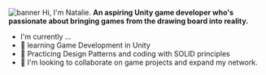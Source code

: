 ![banner](https://github.com/user-attachments/assets/c2bd9493-9931-4b10-aea8-ee19f4d70b1a)
Hi, I'm Natalie.
**An aspiring Unity game developer who's passionate about bringing games from the drawing board into reality.**
- I'm currently ...
 - 🌱 learning Game Development in Unity
 - 🌳  Practicing Design Patterns and coding with SOLID principles
- 🦾 I'm looking to collaborate on game projects and expand my network.
